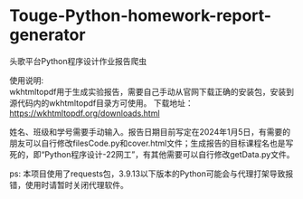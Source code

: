 # Touge-Python-homework-report-generator
头歌平台Python程序设计作业报告爬虫

使用说明:<br>
wkhtmltopdf用于生成实验报告，需要自己手动从官网下载正确的安装包，安装到源代码内的wkhtmltopdf目录方可使用。
下载地址：https://wkhtmltopdf.org/downloads.html

姓名、班级和学号需要手动输入。报告日期目前写定在2024年1月5日，有需要的朋友可以自行修改filesCode.py和cover.html文件；生成报告的目标课程名也是写死的，即“Python程序设计-22网工”，有其他需要可以自行修改getData.py文件。
<!--有能力的话也可以Pull request到项目里，把它们修改成手动输入的。-->

ps:
本项目使用了requests包，3.9.13以下版本的Python可能会与代理打架导致报错，使用时请暂时关闭代理软件。
